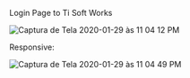 Login Page to Ti Soft Works

![Captura de Tela 2020-01-29 às 11 04 12 PM](https://user-images.githubusercontent.com/60449535/73414058-72905c80-42ec-11ea-9722-a93d8fc828b4.png)

Responsive:

![Captura de Tela 2020-01-29 às 11 04 49 PM](https://user-images.githubusercontent.com/60449535/73414044-66a49a80-42ec-11ea-9b3a-c9427c6bb41b.png)

